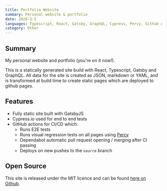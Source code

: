 ```yaml
---
title: Portfolio Website
summary: Personal website & portfolio
date: 2020-3-5
languages: Typescript, React, Gatsby, GraphQL, Cypress, Percy, Github Actions
category: Other
---
```


## Summary

My personal website and portfolio (you're on it now!).

This is a statically generated site build with React, Typescript, Gatsby and GraphQL. All data for the site is created as JSON, markdown or YAML, and is transformed at build time to create static pages which are deployed to github pages.

## Features

- Fully static site built with GatsbyJS
- Cypress.io used for end to end tests
- GitHub actions for CI/CD which:
  - Runs E2E tests
  - Runs visual regression tests on all pages using [Percy](https://percy.io/)
  - Dependabot automatic pull request opening / merging after CI passing
  - Deploys on new pushes to the `source` branch

## Open Source

This site is released under the MIT licence and can be found [here on Github](https://github.com/Weetbix/weetbix.github.io).
